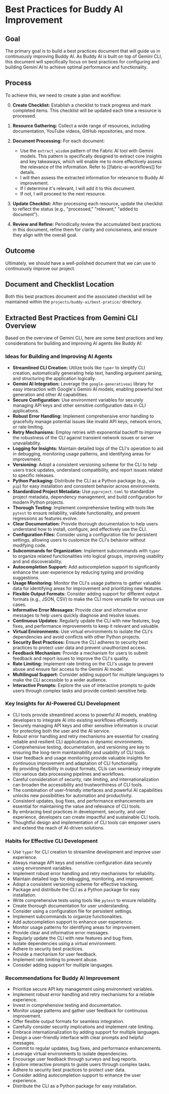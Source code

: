 # Best Practices for Buddy AI Improvement

## Goal

The primary goal is to build a best practices document that will guide us in continuously improving Buddy AI. As Buddy AI is built on top of Gemini CLI, this document will specifically focus on best practices for configuring and building Gemini AI to achieve optimal performance and functionality.


## Process

To achieve this, we need to create a plan and workflow:

0.  **Create Checklist:** Establish a checklist to track progress and mark completed items. This checklist will be updated each time a resource is processed.

1.  **Resource Gathering:** Collect a wide range of resources, including documentation, YouTube videos, GitHub repositories, and more.

2.  **Document Processing:** For each document:
    *   Use the `extract_wisdom` pattern of the Fabric AI tool with Gemini models. This pattern is specifically designed to extract core insights and key takeaways, which will enable me to more effectively assess the relevance of the information. Refer to [[fabric-ai-workflows]] for details.
    *   I will then assess the extracted information for relevance to Buddy AI improvement.
    *   If I determine it's relevant, I will add it to this document.
    *   If not, I will proceed to the next resource.

3.  **Update Checklist:** After processing each resource, update the checklist to reflect the status (e.g., "processed," "relevant," "added to document").

4.  **Review and Refine:** Periodically review the accumulated best practices in this document, refine them for clarity and conciseness, and ensure they align with the overall goal.

## Outcome

Ultimately, we should have a well-polished document that we can use to continuously improve our project.

## Document and Checklist Location

Both this best practices document and the associated checklist will be maintained within the `projects/buddy-ai/best-pratice/` directory.

## Extracted Best Practices from Gemini CLI Overview

Based on the overview of Gemini CLI, here are some best practices and key considerations for building and improving AI agents like Buddy AI:

### Ideas for Building and Improving AI Agents

*   **Streamlined CLI Creation:** Utilize tools like `typer` to simplify CLI creation, automatically generating help text, handling argument parsing, and structuring the application logically.
*   **Gemini AI Integration:** Leverage the `google-generativeai` library for easy interaction with Google's Gemini AI models, enabling powerful text generation and other AI capabilities.
*   **Secure Configuration:** Use environment variables for securely managing API keys and other sensitive configuration data in CLI applications.
*   **Robust Error Handling:** Implement comprehensive error handling to gracefully manage potential issues like invalid API keys, network errors, or rate limiting.
*   **Retry Mechanisms:** Employ retries with exponential backoff to improve the robustness of the CLI against transient network issues or server unavailability.
*   **Logging for Insights:** Maintain detailed logs of the CLI's operation to aid in debugging, monitoring usage patterns, and identifying areas for improvement.
*   **Versioning:** Adopt a consistent versioning scheme for the CLI to help users track updates, understand compatibility, and report issues related to specific releases.
*   **Python Packaging:** Distribute the CLI as a Python package (e.g., via `pip`) for easy installation and consistent behavior across environments.
*   **Standardized Project Metadata:** Use `pyproject.toml` to standardize project metadata, dependency management, and build configuration for modern Python projects.
*   **Thorough Testing:** Implement comprehensive testing with tools like `pytest` to ensure reliability, validate functionality, and prevent regressions as features evolve.
*   **Clear Documentation:** Provide thorough documentation to help users understand how to install, configure, and effectively use the CLI.
*   **Configuration Files:** Consider using a configuration file for persistent settings, allowing users to customize the CLI's behavior without modifying code.
*   **Subcommands for Organization:** Implement subcommands with `typer` to organize related functionalities into logical groups, improving usability and and discoverability.
*   **Autocompletion Support:** Add autocompletion support to significantly enhance the user experience by reducing typing and providing suggestions.
*   **Usage Monitoring:** Monitor the CLI's usage patterns to gather valuable data for identifying areas for improvement and prioritizing new features.
*   **Flexible Output Formats:** Consider adding support for different output formats (e.g., JSON, CSV) to make the CLI more versatile for various use cases.
*   **Informative Error Messages:** Provide clear and informative error messages to help users quickly diagnose and resolve issues.
*   **Continuous Updates:** Regularly update the CLI with new features, bug fixes, and performance improvements to keep it relevant and valuable.
*   **Virtual Environments:** Use virtual environments to isolate the CLI's dependencies and avoid conflicts with other Python projects.
*   **Security Best Practices:** Ensure the CLI adheres to security best practices to protect user data and prevent unauthorized access.
*   **Feedback Mechanism:** Provide a mechanism for users to submit feedback and report issues to improve the CLI's quality.
*   **Rate Limiting:** Implement rate limiting on the CLI's usage to prevent abuse and ensure fair access to the Gemini AI model.
*   **Multilingual Support:** Consider adding support for multiple languages to make the CLI accessible to a wider audience.
*   **Interactive Prompts:** Explore the use of interactive prompts to guide users through complex tasks and provide context-sensitive help.

### Key Insights for AI-Powered CLI Development

*   CLI tools provide streamlined access to powerful AI models, enabling developers to integrate AI into existing workflows efficiently.
*   Securely managing API keys and other sensitive information is crucial for protecting both the user and the AI service.
*   Robust error handling and retry mechanisms are essential for creating reliable and resilient CLI applications in dynamic environments.
*   Comprehensive testing, documentation, and versioning are key to ensuring the long-term maintainability and usability of CLI tools.
*   User feedback and usage monitoring provide valuable insights for continuous improvement and adaptation of CLI functionality.
*   By providing flexibility in output formats, CLIs can seamlessly integrate into various data processing pipelines and workflows.
*   Careful consideration of security, rate limiting, and internationalization can broaden the accessibility and trustworthiness of CLI tools.
*   The combination of user-friendly interfaces and powerful AI capabilities unlocks new possibilities for automation and productivity.
*   Consistent updates, bug fixes, and performance enhancements are essential for maintaining the value and relevance of CLI tools.
*   By embracing best practices in development, security, and user experience, developers can create impactful and sustainable CLI tools.
*   Thoughtful design and implementation of CLI tools can empower users and extend the reach of AI-driven solutions.

### Habits for Effective CLI Development

*   Use `typer` for CLI creation to streamline development and improve user experience.
*   Always manage API keys and sensitive configuration data securely using environment variables.
*   Implement robust error handling and retry mechanisms for reliability.
*   Maintain detailed logs for debugging, monitoring, and improvement.
*   Adopt a consistent versioning scheme for effective tracking.
*   Package and distribute the CLI as a Python package for easy installation.
*   Write comprehensive tests using tools like `pytest` to ensure reliability.
*   Create thorough documentation for user understanding.
*   Consider using a configuration file for persistent settings.
*   Implement subcommands to organize functionalities.
*   Add autocompletion support to enhance user experience.
*   Monitor usage patterns for identifying areas for improvement.
*   Provide clear and informative error messages.
*   Regularly update the CLI with new features and bug fixes.
*   Isolate dependencies using a virtual environment.
*   Adhere to security best practices.
*   Provide a mechanism for user feedback.
*   Implement rate limiting to prevent abuse.
*   Consider adding support for multiple languages.

### Recommendations for Buddy AI Improvement

*   Prioritize secure API key management using environment variables.
*   Implement robust error handling and retry mechanisms for a reliable experience.
*   Invest in comprehensive testing and documentation.
*   Monitor usage patterns and gather user feedback for continuous improvement.
*   Offer flexible output formats for seamless integration.
*   Carefully consider security implications and implement rate limiting.
*   Embrace internationalization by adding support for multiple languages.
*   Design a user-friendly interface with clear prompts and helpful messages.
*   Commit to regular updates, bug fixes, and performance enhancements.
*   Leverage virtual environments to isolate dependencies.
*   Encourage user feedback through surveys and bug reports.
*   Explore interactive prompts to guide users through complex tasks.
*   Adhere to security best practices to protect user data.
*   Consider adding autocompletion support to enhance the user experience.
*   Distribute the CLI as a Python package for easy installation.




